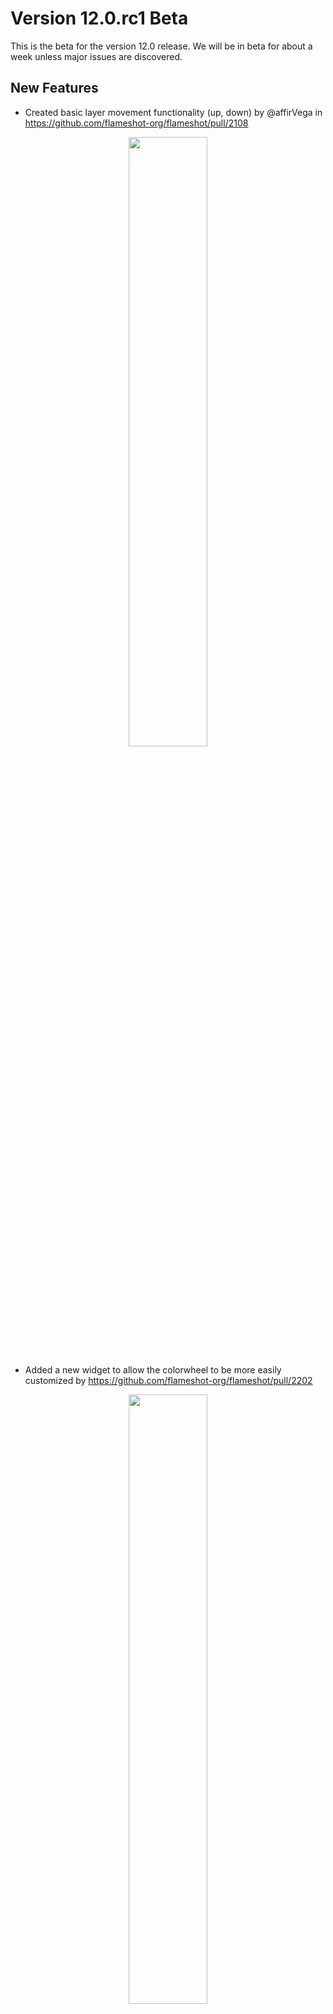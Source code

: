 # Version 12.0.rc1 Beta
This is the beta for the version 12.0 release. We will be in beta for about a week unless major issues are discovered.

## New Features
- Created basic layer movement functionality (up, down) by @affirVega in https://github.com/flameshot-org/flameshot/pull/2108
<p align=center><img src="https://github.com/flameshot-org/flameshot/blob/master/docs/images/layer.png" width=50%> </p>

- Added a new widget to allow the colorwheel to be more easily customized by https://github.com/flameshot-org/flameshot/pull/2202
<p align=center><img src="https://github.com/flameshot-org/flameshot/blob/master/docs/images/colorwheel.png" width=50%> </p>


- Added magnifier for more precise selections by @SilasDo in https://github.com/flameshot-org/flameshot/pull/2219
  - The new magnifier can be enabled in ```Configuration > General > Show Magnifier``` 
  - There is an option to make the magnifier a square or circle
<p align=center><img src="https://github.com/flameshot-org/flameshot/blob/master/docs/images/magnfier.png" width=50%> </p>

- Incremental markers can now have a point if you drag when placing them. @vozdeckyl in https://github.com/flameshot-org/flameshot/pull/2638
<p align=center><img src="https://github.com/flameshot-org/flameshot/blob/master/docs/images/number_pointer.png" width=50%> </p>

- Added the ability to cache the last region by @borgmanJeremy in https://github.com/flameshot-org/flameshot/pull/2615
  - The launcher tool will automatically populate the coordinates for the last selection region
  - If ```Configuration > General > Use last region``` is selected, Flameshot will always initialize with the last successfully captured region
<p align=center><img src="https://github.com/flameshot-org/flameshot/blob/master/docs/images/region_launcher.png" width=50%> </p>

- Pinned screenshots can now be copied to the clipboard or saved to a file if a user right clicks on the pinned image by @zhangfuwen in https://github.com/flameshot-org/flameshot/pull/2519

- Users can now specify their own Imgur API Key from ```Configuration > General > Imgur API Key```. This is encouraged because as Flameshot has gotten more popular we have started exceeding the upload limit of the default API key by@borgmanJeremy in https://github.com/flameshot-org/flameshot/pull/2503

- Added 'Save to disk' button when uploading to imgur by @AndreaMarangoni in https://github.com/flameshot-org/flameshot/pull/2237

- Pinned screenshots can now be zoomed with a pinch gesture by @AndreaMarangoni in https://github.com/flameshot-org/flameshot/pull/2447

- The SVG's have been optimized by @RiedleroD in https://github.com/flameshot-org/flameshot/pull/2318

- Make KDE use Freedesktop portal by @greenfoo in https://github.com/flameshot-org/flameshot/pull/2495

- Allow final actions when printing geometry when invoke by CLI by @borgmanJeremy in https://github.com/flameshot-org/flameshot/pull/2444

- Many Flameshot widgets have been reworked to use .ui XML files and Qt Designer. This has been done to allow non C++ developers to more easily contribute to the graphical side of Flameshot.
<p align=center><img src="https://github.com/flameshot-org/flameshot/blob/master/docs/images/ui_file.png" width=50%> </p>

- Updated Translations

# Bug Fixes
- Pinned images can now be moved partially offscreen on linux by @zhangfuwen in https://github.com/flameshot-org/flameshot/pull/2520
- Wayland builds now use KF Gui (KDE Framework tools) to fix some issues by @borgmanJeremy in https://github.com/flameshot-org/flameshot/pull/2305
- Fix Flameshot crashes with GB locale by @AndreaMarangoni in https://github.com/flameshot-org/flameshot/pull/2304
- Add alternative shortcuts file for KDE Flatpak installs by @Proton-459 in https://github.com/flameshot-org/flameshot/pull/2357
- fixed freeze with copy URL to clipboard by @borgmanJeremy in https://github.com/flameshot-org/flameshot/pull/2348
- Fixed crash selecting texttool by @AndreaMarangoni in https://github.com/flameshot-org/flameshot/pull/2369
- Improve tooltips texts by @mmahmoudian in https://github.com/flameshot-org/flameshot/pull/2377
- better zsh code completion by @mmahmoudian in https://github.com/flameshot-org/flameshot/pull/2382
- Print info messages to stdout instead of stderr by @borgmanJeremy in https://github.com/flameshot-org/flameshot/pull/2639
- Fix CloseOnLastWindow caused by tool change by @veracioux in https://github.com/flameshot-org/flameshot/pull/2645
- fix unexpected close when launch external app by @Alaskra in https://github.com/flameshot-org/flameshot/pull/2617
- Fix sidebar slider not resizing by @borgmanJeremy in https://github.com/flameshot-org/flameshot/pull/2530
- fixed segfault when screen number exceeds screen count by @borgmanJeremy in https://github.com/flameshot-org/flameshot/pull/2534
- Remove extra timer shots when moving selection with keyboard by @veracioux in https://github.com/flameshot-org/flameshot/pull/2545
- Fix pinwidget save by @Alaskra in https://github.com/flameshot-org/flameshot/pull/2549
- Config error fix by @vozdeckyl in https://github.com/flameshot-org/flameshot/pull/2552
- Fix missing icon on snap by @vozdeckyl in https://github.com/flameshot-org/flameshot/pull/2616
- Fix selection offset by @veracioux in https://github.com/flameshot-org/flameshot/pull/2630
- Suggest setting XDG_CURRENT_DESKTOP if DE cannot be detected by @greenfoo in https://github.com/flameshot-org/flameshot/pull/2634
- Fix saveAsFileExtension in example config by @veracioux in https://github.com/flameshot-org/flameshot/pull/2414
- fixed high CPU usage on pin by @borgmanJeremy in https://github.com/flameshot-org/flameshot/pull/2502
- Fix alignment bug and applied many clang format warnings by @borgmanJeremy in https://github.com/flameshot-org/flameshot/pull/2448
- fix the --print-geometry for zsh by @mmahmoudian in https://github.com/flameshot-org/flameshot/pull/2437
- fix bug on macos with save dialog by @borgmanJeremy in https://github.com/flameshot-org/flameshot/pull/2379
- allow numpad numers to resize and fix text artifacting on large resize by @borgmanJeremy in https://github.com/flameshot-org/flameshot/pull/2386
- Zooming in/out happens at different speed by @AndreaMarangoni in https://github.com/flameshot-org/flameshot/pull/2378
- fix: arrow tool glitches by @UnkwUsr in https://github.com/flameshot-org/flameshot/pull/2395
- Fix double click by @borgmanJeremy in https://github.com/flameshot-org/flameshot/pull/2432
- Improve Colorpicker by @deo002 in https://github.com/flameshot-org/flameshot/pull/2403

## New Contributors
* @AndreaMarangoni made their first contribution in https://github.com/flameshot-org/flameshot/pull/2304
* @samrocketman made their first contribution in https://github.com/flameshot-org/flameshot/pull/2311
* @affirVega made their first contribution in https://github.com/flameshot-org/flameshot/pull/2108
* @Proton-459 made their first contribution in https://github.com/flameshot-org/flameshot/pull/2357
* @SilasDo made their first contribution in https://github.com/flameshot-org/flameshot/pull/2219
* @UnkwUsr made their first contribution in https://github.com/flameshot-org/flameshot/pull/2395
* @ricardovsilva made their first contribution in https://github.com/flameshot-org/flameshot/pull/2518
* @greenfoo made their first contribution in https://github.com/flameshot-org/flameshot/pull/2495
* @zhangfuwen made their first contribution in https://github.com/flameshot-org/flameshot/pull/2520
* @dzg made their first contribution in https://github.com/flameshot-org/flameshot/pull/2566
* @Alaskra made their first contribution in https://github.com/flameshot-org/flameshot/pull/2549
* @vozdeckyl made their first contribution in https://github.com/flameshot-org/flameshot/pull/2552
* @henetiriki made their first contribution in https://github.com/flameshot-org/flameshot/pull/2609

**Full Changelog**: https://github.com/flameshot-org/flameshot/compare/v11.0.0...v12.0.rc1
